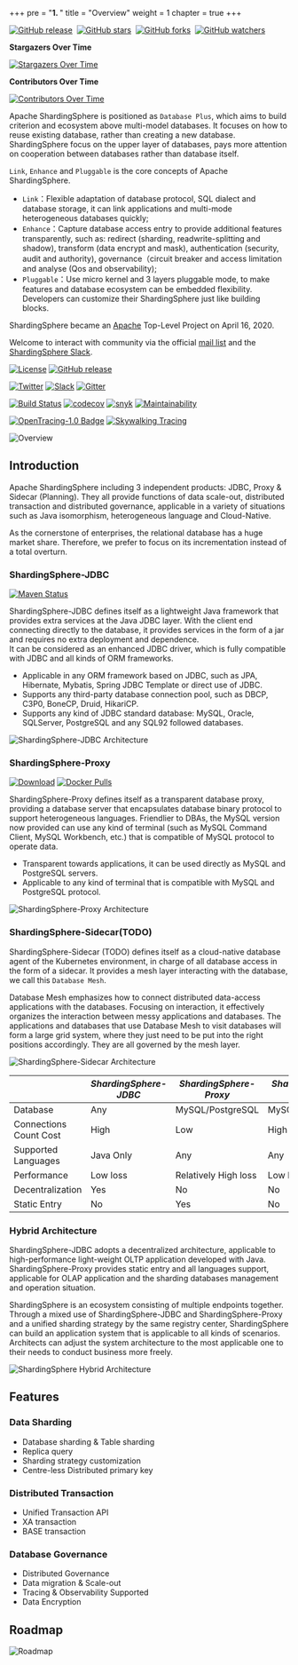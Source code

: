 +++
pre = "<b>1. </b>"
title = "Overview"
weight = 1
chapter = true
+++

[![GitHub release](https://img.shields.io/github/release/apache/shardingsphere.svg?style=social&label=Release)](https://github.com/apache/shardingsphere/releases)&nbsp;
[![GitHub stars](https://img.shields.io/github/stars/apache/shardingsphere.svg?style=social&label=Star)](https://github.com/apache/shardingsphere/stargazers)&nbsp;
[![GitHub forks](https://img.shields.io/github/forks/apache/shardingsphere.svg?style=social&label=Fork)](https://github.com/apache/shardingsphere/fork)&nbsp;
[![GitHub watchers](https://img.shields.io/github/watchers/apache/shardingsphere.svg?style=social&label=Watch)](https://github.com/apache/shardingsphere/watchers)

**Stargazers Over Time**

[![Stargazers Over Time](https://starchart.cc/apache/shardingsphere.svg)](https://starchart.cc/apache/shardingsphere)

**Contributors Over Time**

[![Contributors Over Time](https://contributor-graph-api.apiseven.com/contributors-svg?chart=contributorOverTime&repo=apache/shardingsphere)](https://www.apiseven.com/en/contributor-graph?chart=contributorOverTime&repo=apache/shardingsphere)

Apache ShardingSphere is positioned as `Database Plus`, which aims to build criterion and ecosystem above multi-model databases.
It focuses on how to reuse existing database, rather than creating a new database.
ShardingSphere focus on the upper layer of databases, pays more attention on cooperation between databases rather than database itself.

`Link`, `Enhance` and `Pluggable` is the core concepts of Apache ShardingSphere.

- `Link`：Flexible adaptation of database protocol, SQL dialect and database storage, it can link applications and multi-mode heterogeneous databases quickly;
- `Enhance`：Capture database access entry to provide additional features transparently, such as: redirect (sharding, readwrite-splitting and shadow), transform (data encrypt and mask), authentication (security, audit and authority), governance（circuit breaker and access limitation and analyse (Qos and observability);
- `Pluggable`：Use micro kernel and 3 layers pluggable mode, to make features and database ecosystem can be embedded flexibility. Developers can customize their ShardingSphere just like building blocks.

ShardingSphere became an [Apache](https://apache.org/index.html#projects-list) Top-Level Project on April 16, 2020.

Welcome to interact with community via the official [mail list](mailto:dev@shardingsphere.apache.org) and the [ShardingSphere Slack](https://app.slack.com/client/T026JKU2DPF/C026MLH7F34).

[![License](https://img.shields.io/badge/license-Apache%202-4EB1BA.svg)](https://www.apache.org/licenses/LICENSE-2.0.html)
[![GitHub release](https://img.shields.io/github/release/apache/shardingsphere.svg)](https://github.com/apache/shardingsphere/releases)

[![Twitter](https://img.shields.io/twitter/url/https/twitter.com/ShardingSphere.svg?style=social&label=Follow%20%40ShardingSphere)](https://twitter.com/ShardingSphere)
[![Slack](https://img.shields.io/badge/%20Slack-ShardingSphere%20Channel-blueviolet)](https://join.slack.com/t/apacheshardingsphere/shared_invite/zt-sbdde7ie-SjDqo9~I4rYcR18bq0SYTg)
[![Gitter](https://badges.gitter.im/shardingsphere/shardingsphere.svg)](https://gitter.im/shardingsphere/Lobby)

[![Build Status](https://api.travis-ci.org/apache/shardingsphere.svg?branch=master&status=created)](https://travis-ci.org/apache/shardingsphere)
[![codecov](https://codecov.io/gh/apache/shardingsphere/branch/master/graph/badge.svg)](https://codecov.io/gh/apache/shardingsphere)
[![snyk](https://snyk.io/test/github/apache/shardingsphere/badge.svg?targetFile=pom.xml)](https://snyk.io/test/github/apache/shardingsphere?targetFile=pom.xml)
[![Maintainability](https://cloud.quality-gate.com/dashboard/api/badge?projectName=apache_shardingsphere&branchName=master)](https://cloud.quality-gate.com/dashboard/branches/30#overview)

[![OpenTracing-1.0 Badge](https://img.shields.io/badge/OpenTracing--1.0-enabled-blue.svg)](http://opentracing.io)
[![Skywalking Tracing](https://img.shields.io/badge/Skywalking%20Tracing-enable-brightgreen.svg)](https://github.com/apache/skywalking)

![Overview](https://shardingsphere.apache.org/document/current/img/overview.en.png)

## Introduction

Apache ShardingSphere including 3 independent products: JDBC, Proxy & Sidecar (Planning).
They all provide functions of data scale-out, distributed transaction and distributed governance,
applicable in a variety of situations such as Java isomorphism, heterogeneous language and Cloud-Native.

As the cornerstone of enterprises, the relational database has a huge market share. Therefore, we prefer to focus on its incrementation instead of a total overturn.

### ShardingSphere-JDBC

[![Maven Status](https://maven-badges.herokuapp.com/maven-central/org.apache.shardingsphere/shardingsphere-jdbc/badge.svg)](https://mvnrepository.com/artifact/org.apache.shardingsphere/shardingsphere-jdbc)

ShardingSphere-JDBC defines itself as a lightweight Java framework that provides extra services at the Java JDBC layer.
With the client end connecting directly to the database, it provides services in the form of a jar and requires no extra deployment and dependence.  
It can be considered as an enhanced JDBC driver, which is fully compatible with JDBC and all kinds of ORM frameworks.

* Applicable in any ORM framework based on JDBC, such as JPA, Hibernate, Mybatis, Spring JDBC Template or direct use of JDBC.
* Supports any third-party database connection pool, such as DBCP, C3P0, BoneCP, Druid, HikariCP.
* Supports any kind of JDBC standard database: MySQL, Oracle, SQLServer, PostgreSQL and any SQL92 followed databases.

![ShardingSphere-JDBC Architecture](https://shardingsphere.apache.org/document/current/img//shardingsphere-jdbc-brief.png)

### ShardingSphere-Proxy

[![Download](https://img.shields.io/badge/release-download-orange.svg)](https://www.apache.org/dyn/closer.cgi?path=incubator/shardingsphere/4.0.1/apache-shardingsphere-incubating-4.0.1-sharding-proxy-bin.tar.gz)
[![Docker Pulls](https://img.shields.io/docker/pulls/apache/sharding-proxy.svg)](https://store.docker.com/community/images/apache/sharding-proxy)

ShardingSphere-Proxy defines itself as a transparent database proxy, providing a database server that encapsulates database binary protocol to support heterogeneous languages. 
Friendlier to DBAs, the MySQL version now provided can use any kind of terminal (such as MySQL Command Client, MySQL Workbench, etc.) that is compatible of MySQL protocol to operate data.

* Transparent towards applications, it can be used directly as MySQL and PostgreSQL servers.
* Applicable to any kind of terminal that is compatible with MySQL and PostgreSQL protocol.

![ShardingSphere-Proxy Architecture](https://shardingsphere.apache.org/document/current/img//shardingsphere-proxy-brief.png)

### ShardingSphere-Sidecar(TODO)

ShardingSphere-Sidecar (TODO) defines itself as a cloud-native database agent of the Kubernetes environment, in charge of all database access in the form of a sidecar.
It provides a mesh layer interacting with the database, we call this `Database Mesh`.

Database Mesh emphasizes how to connect distributed data-access applications with the databases.
Focusing on interaction, it effectively organizes the interaction between messy applications and databases.
The applications and databases that use Database Mesh to visit databases will form a large grid system, where they just need to be put into the right positions accordingly. 
They are all governed by the mesh layer.

![ShardingSphere-Sidecar Architecture](https://shardingsphere.apache.org/document/current/img/shardingsphere-sidecar-brief.png)

|                         | *ShardingSphere-JDBC* | *ShardingSphere-Proxy* | *ShardingSphere-Sidecar* |
| ----------------------- | --------------------- | ---------------------- | ------------------------ |
| Database                | Any                   | MySQL/PostgreSQL       | MySQL/PostgreSQL         |
| Connections Count Cost  | High                  | Low                    | High                     |
| Supported Languages     | Java Only             | Any                    | Any                      |
| Performance             | Low loss              | Relatively High loss   | Low loss                 |
| Decentralization        | Yes                   | No                     | No                       |
| Static Entry            | No                    | Yes                    | No                       |

### Hybrid Architecture

ShardingSphere-JDBC adopts a decentralized architecture, applicable to high-performance light-weight OLTP application developed with Java. 
ShardingSphere-Proxy provides static entry and all languages support, applicable for OLAP application and the sharding databases management and operation situation.

ShardingSphere is an ecosystem consisting of multiple endpoints together.
Through a mixed use of ShardingSphere-JDBC and ShardingSphere-Proxy and a unified sharding strategy by the same registry center, ShardingSphere can build an application system that is applicable to all kinds of scenarios. 
Architects can adjust the system architecture to the most applicable one to their needs to conduct business more freely.

![ShardingSphere Hybrid Architecture](https://shardingsphere.apache.org/document/current/img/shardingsphere-hybrid.png)

## Features

### Data Sharding

* Database sharding & Table sharding
* Replica query
* Sharding strategy customization
* Centre-less Distributed primary key

### Distributed Transaction

* Unified Transaction API
* XA transaction
* BASE transaction

### Database Governance

* Distributed Governance
* Data migration & Scale-out
* Tracing & Observability Supported
* Data Encryption

## Roadmap

![Roadmap](https://shardingsphere.apache.org/document/current/img/roadmap.png)
